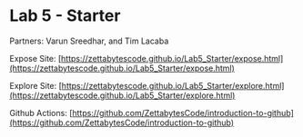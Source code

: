 # Lab 5 - Starter

Partners: Varun Sreedhar, and Tim Lacaba

Expose Site: [https://zettabytescode.github.io/Lab5_Starter/expose.html](https://zettabytescode.github.io/Lab5_Starter/expose.html)

Explore Site: [https://zettabytescode.github.io/Lab5_Starter/explore.html](https://zettabytescode.github.io/Lab5_Starter/explore.html)

Github Actions: [https://github.com/ZettabytesCode/introduction-to-github](https://github.com/ZettabytesCode/introduction-to-github)
